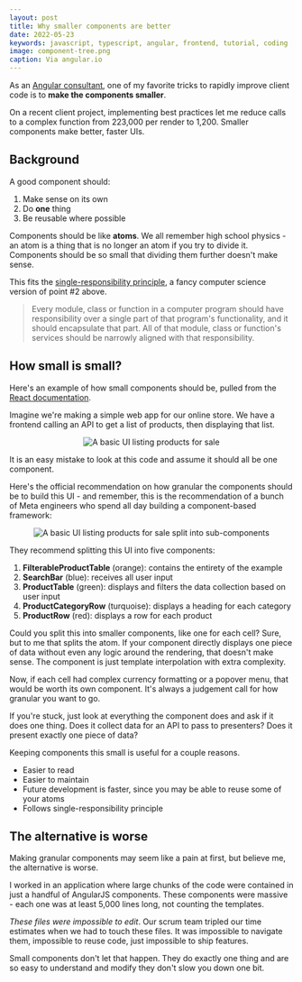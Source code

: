 ```yaml
---
layout: post
title: Why smaller components are better
date: 2022-05-23
keywords: javascript, typescript, angular, frontend, tutorial, coding
image: component-tree.png
caption: Via angular.io
---
```


As an [Angular consultant](https://www.bitovi.com/frontend-javascript-consulting/angular-consulting), one of my favorite tricks to rapidly improve client code is to **make the components smaller**. 

On a recent client project, implementing best practices let me reduce calls to a complex function from 223,000 per render to 1,200. Smaller components make better, faster UIs. 

## Background

A good component should:

1. Make sense on its own
2. Do **one** thing
3. Be reusable where possible

Components should be like **atoms**. We all remember high school physics - an atom is a thing that is no longer an atom if you try to divide it. Components should be so small that dividing them further doesn't make sense. 

This fits the [single-responsibility principle](https://en.wikipedia.org/wiki/Single-responsibility_principle), a fancy computer science version of point #2 above. 

> Every module, class or function in a computer program should have responsibility over a single part of that program's functionality, and it should encapsulate that part. All of that module, class or function's services should be narrowly aligned with that responsibility.

## How small is small?

Here's an example of how small components should be, pulled from the [React documentation](https://reactjs.org/docs/thinking-in-react.html). 

Imagine we're making a simple web app for our online store. We have a frontend calling an API to get a list of products, then displaying that list. 

<div style="margin: 0 auto; width: fit-content;">
  <img src="/img/web-store-ui.png" alt="A basic UI listing products for sale" />
</div>

It is an easy mistake to look at this code and assume it should all be one component. 

Here's the official recommendation on how granular the components should be to build this UI - and remember, this is the recommendation of a bunch of Meta engineers who spend all day building a component-based framework:

<div style="margin: 0 auto; width: fit-content;">
  <img src="/img/web-store-ui-split.png" alt="A basic UI listing products for sale split into sub-components" />
</div>

They recommend splitting this UI into five components:

1. **FilterableProductTable** (orange): contains the entirety of the example
2. **SearchBar** (blue): receives all user input
3. **ProductTable** (green): displays and filters the data collection based on user input
4. **ProductCategoryRow** (turquoise): displays a heading for each category
5. **ProductRow** (red): displays a row for each product

Could you split this into smaller components, like one for each cell? Sure, but to me that splits the atom. If your component directly displays one piece of data without even any logic around the rendering, that doesn't make sense. The component is just template interpolation with extra complexity. 

Now, if each cell had complex currency formatting or a popover menu, that would be worth its own component. It's always a judgement call for how granular you want to go. 

If you're stuck, just look at everything the component does and ask if it does one thing. Does it collect data for an API to pass to presenters? Does it present exactly one piece of data?

Keeping components this small is useful for a couple reasons.

- Easier to read
- Easier to maintain
- Future development is faster, since you may be able to reuse some of your atoms
- Follows single-responsibility principle

## The alternative is worse

Making granular components may seem like a pain at first, but believe me, the alternative is worse. 

I worked in an application where large chunks of the code were contained in just a handful of AngularJS components. These components were massive - each one was at least 5,000 lines long, not counting the templates. 

*These files were impossible to edit*. Our scrum team tripled our time estimates when we had to touch these files. It was impossible to navigate them, impossible to reuse code, just impossible to ship features. 

Small components don't let that happen. They do exactly one thing and are so easy to understand and modify they don't slow you down one bit. 